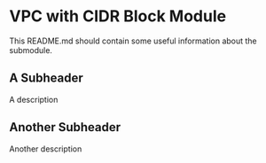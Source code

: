 # VPC with CIDR Block Module

This README.md should contain some useful information about the submodule.

## A Subheader

A description

## Another Subheader

Another description

